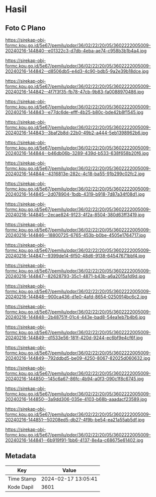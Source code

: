# Hasil

## Foto C Plano

https://sirekap-obj-formc.kpu.go.id/5e67/pemilu/pdpr/36/02/22/20/05/3602222005009-20240216-144840--e01322c3-d7db-4eba-ae74-c958b3b1b4a4.jpg

https://sirekap-obj-formc.kpu.go.id/5e67/pemilu/pdpr/36/02/22/20/05/3602222005009-20240216-144842--d8506db5-e4d3-4c90-bdb5-9a2e39b18dce.jpg

https://sirekap-obj-formc.kpu.go.id/5e67/pemilu/pdpr/36/02/22/20/05/3602222005009-20240216-144842--4f7f3f35-fb78-47cb-9b83-fa0088970486.jpg

https://sirekap-obj-formc.kpu.go.id/5e67/pemilu/pdpr/36/02/22/20/05/3602222005009-20240216-144843--e77dc6de-efff-4b25-b80c-bde42b8f1545.jpg

https://sirekap-obj-formc.kpu.go.id/5e67/pemilu/pdpr/36/02/22/20/05/3602222005009-20240216-144843--3baf2b8d-22b0-49b2-a444-5eb1398962b6.jpg

https://sirekap-obj-formc.kpu.go.id/5e67/pemilu/pdpr/36/02/22/20/05/3602222005009-20240216-144844--b46db06b-3289-439d-b533-638f658b20f6.jpg

https://sirekap-obj-formc.kpu.go.id/5e67/pemilu/pdpr/36/02/22/20/05/3602222005009-20240216-144844--4316813e-282c-4c18-ba55-91b299c02fc2.jpg

https://sirekap-obj-formc.kpu.go.id/5e67/pemilu/pdpr/36/02/22/20/05/3602222005009-20240216-144845--2d078904-1bdb-4319-b918-7d87a34f08d1.jpg

https://sirekap-obj-formc.kpu.go.id/5e67/pemilu/pdpr/36/02/22/20/05/3602222005009-20240216-144845--2ecae824-9123-4f2a-8504-380d63ff3419.jpg

https://sirekap-obj-formc.kpu.go.id/5e67/pemilu/pdpr/36/02/22/20/05/3602222005009-20240216-144846--18800725-6765-453b-b0be-4505e1764717.jpg

https://sirekap-obj-formc.kpu.go.id/5e67/pemilu/pdpr/36/02/22/20/05/3602222005009-20240216-144847--9399de14-6f50-48d6-9138-64547671bbf4.jpg

https://sirekap-obj-formc.kpu.go.id/5e67/pemilu/pdpr/36/02/22/20/05/3602222005009-20240216-144847--82628793-35c1-4871-b43b-a6a2015a1d9d.jpg

https://sirekap-obj-formc.kpu.go.id/5e67/pemilu/pdpr/36/02/22/20/05/3602222005009-20240216-144848--900ca436-d1e0-4afd-8654-0250914bc6c2.jpg

https://sirekap-obj-formc.kpu.go.id/5e67/pemilu/pdpr/36/02/22/20/05/3602222005009-20240216-144848--2b48751f-01c4-443e-bad8-54ea1eb7b4b6.jpg

https://sirekap-obj-formc.kpu.go.id/5e67/pemilu/pdpr/36/02/22/20/05/3602222005009-20240216-144849--d1533e56-181f-420d-9244-ec6bf9e4cf6f.jpg

https://sirekap-obj-formc.kpu.go.id/5e67/pemilu/pdpr/36/02/22/20/05/3602222005009-20240216-144849--792ddbd5-be09-4250-8067-82025d060632.jpg

https://sirekap-obj-formc.kpu.go.id/5e67/pemilu/pdpr/36/02/22/20/05/3602222005009-20240216-144850--145c6a67-86fc-4b94-a0f3-090c1f8c6745.jpg

https://sirekap-obj-formc.kpu.go.id/5e67/pemilu/pdpr/36/02/22/20/05/3602222005009-20240216-144850--3a9dd306-035e-4103-b68b-aaadacf23589.jpg

https://sirekap-obj-formc.kpu.go.id/5e67/pemilu/pdpr/36/02/22/20/05/3602222005009-20240216-144851--50208ed5-db27-4f9b-be54-ea21a55ab5df.jpg

https://sirekap-obj-formc.kpu.go.id/5e67/pemilu/pdpr/36/02/22/20/05/3602222005009-20240216-144841--6b919f91-1bb6-4137-8e4a-c68675e61402.jpg


## Metadata

| Key        | Value               |
| ---------- | ------------------- |
| Time Stamp | 2024-02-17 13:05:41 |
| Kode Dapil | 3601                |



